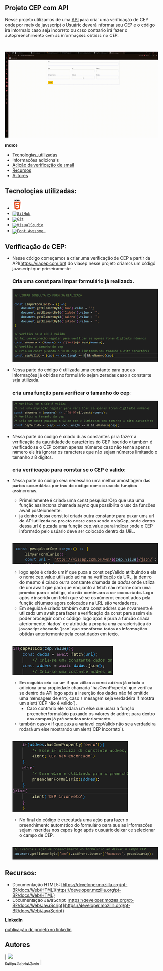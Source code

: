 ## Projeto CEP com API

Nesse projeto utilizamos de uma [API](https://viacep.com.br) para criar uma verificação de CEP onde por meio de javascript o Usuário deverá informar seu CEP e o código ira informalo caso seja incorreto ou caso contrario irá fazer o autopreenchimento com as informações obtidas no CEP.

<br>

![gif](img/cadastro.gif)


**índice**

* [Tecnologias_utilizadas](#tecnologias-utilizadas)
* [Informações adicionais](#Informações-adicionais)
* [Adição da verificação de email](#adição-da-verificação-de-email)
* [Recursos](#Recursos)
* [Autores](#autores)



## Tecnologias utilizadas:


* [<code><img height="32" src="https://raw.githubusercontent.com/github/explore/80688e429a7d4ef2fca1e82350fe8e3517d3494d/topics/html/html.png" alt="HTML5"/></code>](https://developer.mozilla.org/pt-BR/docs/Web/HTML)
* [<code><img height="32" src="https://static.vecteezy.com/system/resources/previews/027/127/560/original/javascript-logo-javascript-icon-transparent-free-png.png" alt="GitHub"/></code>](https://github.com/)
* [<code><img height="32" src="https://www.malwarebytes.com/wp-content/uploads/sites/2/2023/01/asset_upload_file97293_255583.jpg" alt="Git"/></code>](https://git-scm.com/)
* [<code><img height="32" src="https://img.shields.io/badge/VSCode-0078D4?style=for-the-badge&logo=visual%20studio%20code&logoColor=white" alt="VisualStudio"/></code>](https://code.visualstudio.com/)
* [<code><img height="32" src="https://img.shields.io/badge/GitHub-100000?style=for-the-badge&logo=github&logoColor=white" alt="Font Awesome "/></code>](https://fontawesome.com/versions)

## Verificação de CEP:

* Nesse código começamos a criar uma verificação de CEP a partir da API(https://viacep.com.br/) do viacep nesse projeto criamos um códigó javascript que primeiramente 

    ### Cria uma const para limpar formulário já realizado.
    
    ![limpar](img/1jv.png)

* Nessa parte do código é utilizada uma constante para que as informações já obtidas no formulário sejam zeradas caso a constante seja utilizada. 

    ### cria uma função para verificar o tamanho do cep:

    ![Tamanho](https://github.com/Fell1pe/form-CadEndereco/blob/main/img/tamanho.PNG)

* Nessa parte do codigo é criado duas constantes para fazerr a verificação da qauntidade de caractéries do CEP inserido e também é verificado se o CEP contem apenas números caso não tenha apenas número ele irá ignorar os caracteres que não sejam números limitando o tamanho a 8 digitos. 

    ### cria verificação para constar se o CEP é valido:

* Nessa parte do código sera necessário uma melhor amostragem das partes secundárias por tras do código como o uso de funções assincronas.

    * Primeiramente é criado uma const pesquisarCep que usa uma função assincrona chamada async que possibilita o uso da funções await posteiormente.
    * ja dentro dessa const foi criada outra constante para puxar uma url da API utilizada no projeto nesse caso sendo o viaCep, onde dentro dessa url é puxada uma função cep.value para indicar onde o CEP informado pelo usúario deve ser colocado dentro da URL.
    <br>

    ![validação](https://github.com/Fell1pe/form-CadEndereco/blob/main/img/1prtvalida.PNG)

    * logo após é criado um if que puxa a const cepValido atribuindo a ela o nome cep.value utilizado acima na verificação da URL, ja dentro do mesmo é criado outra constante chamada de *dados* onde utiliza de um await que para que enquanto a fetch não retorne com uma promise para o códiigo, ele não continuara a ser execuctado. Logo após é inserido um fetch que vê se os números encontrados pela função eNumero agora colocados na URL são verdadeiros.
    * Em seguida é criado também outra const addres que novamente é utlizado um await para fazer a verificação da const para assim ela poder proceguir com o código, logo após é puxa a função criada ateriormente ´dados´ e e atribuida a própria uma caracteristica do javascript chamada ´json´ que transforma todas as informações obtidas anteriormente pela const.dados em texto.
    <br>

    ![validação](https://github.com/Fell1pe/form-CadEndereco/blob/main/img/2prtvalida.PNG)

    * Em seguida cria-se um if que utiliza a const addres já criada e adiciona uma propiedade chamada ´hasOwnProperty´ que verifica se dentro da API logo após a inserção dos dados não foi omitido uma mensagem de erro, caso a mesagem seja verdadeira if mostra um alert(´CEP não é valido´).
        * Caso contrario ele rodara um else que usara a função preencherFormulário puxando os valores de addres para dentro dos campos já pré setados anteriormente.
    * também caso o if que puxa a variavel cepValido não seja verdadeira rodará um else mostrando um alert(´CEP incorreto´).
    <br>

    ![validação](https://github.com/Fell1pe/form-CadEndereco/blob/main/img/3prtvalida.PNG)

    * No final do código é executada uma ação para fazer o preenchimento automático do formulário para que as informações sejam inseridas nos capos logo após o usuário deixar de selecionar o campo de CEP.

    <br>

    ![validação](https://github.com/Fell1pe/form-CadEndereco/blob/main/img/4prtvalida.PNG)


## Recursos:

* Documentação HTML5: [https://developer.mozilla.org/pt-BR/docs/Web/HTML](https://developer.mozilla.org/pt-BR/docs/Web/HTML)
* Documentação JavaScript: [https://developer.mozilla.org/pt-BR/docs/Web/JavaScript](https://developer.mozilla.org/pt-BR/docs/Web/JavaScript)

**Linkedin**

[publicação do projeto no linkedin]()

## Autores
| [<img loading="lazy" src="https://avatars.githubusercontent.com/u/140712280?v=4" width=115><br><sub>Fellipe Gabriel Zanin</sub>](https://github.com/Fell1pe) |